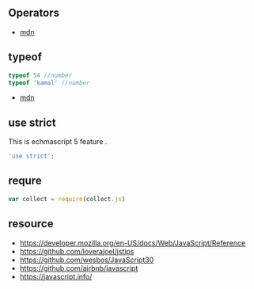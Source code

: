 

## Operators

* [mdn](https://developer.mozilla.org/en-US/docs/Web/JavaScript/Reference/Operators)

## typeof

```js
typeof 54 //number
typeof 'kamal' //number
```
* [mdn](https://developer.mozilla.org/en-US/docs/Web/JavaScript/Reference/Operators/typeof)

## use strict

This is echmascript 5 feature .

```js
'use strict';
```

## requre

```js
var collect = require(collect.js)
```

## resource

* https://developer.mozilla.org/en-US/docs/Web/JavaScript/Reference
* https://github.com/loverajoel/jstips
* https://github.com/wesbos/JavaScript30
* https://github.com/airbnb/javascript
* https://javascript.info/
